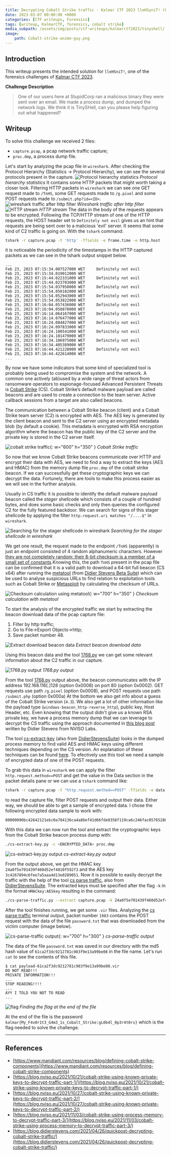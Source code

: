 ```yaml
---
title: Decrypting Cobalt Strike traffic - Kalmar CTF 2023 lleHSyniT! (Forensics) writeup
date: 2023-03-07 00:00:00 +0000
categories: [CTF writeups, Forensics]
tags: [writeup, KalmarCTF, forensics, cobalt strike]
media_subpath: /assets/img/posts/ctf-writeups/kalmarctf2023/tinyshell/
image:
    path: Cobalt-strike-anime-guy.png
---
```


## __Introduction__
This writeup presents the intended solution for `lleHSniT!`, one of the forensics challenges of [Kalmar CTF 2023](https://ctftime.org/event/1878).

__Challenge Description__
> One of our users here at StupidCorp ran a malicious binary they were sent over an email. We made a process dump, and dumped the network logs. We think it is TinySHell, can you please help figuring out what happened?

## __Writeup__
To solve this challenge we received 2 files:
- `capture.pcap`, a pcap network traffic capture;
- `proc.dmp`, a process dump file.

Let's start by analyzing the pcap file in `wireshark`. After checking the Protocol Hierarchy (Statistics -> Protocol Hierarchy), we can see the several protocols present in the capture. 
![Protocol hierarchy statistics](protocol-hierarchy.png)
_Protocol hierarchy statistics_
It contains some HTTP packets that might worth taking a closer look. Filtering HTTP packets in `wireshark` we can see one GET request made to `/TnHS`, some GET requests made to `/g.pixel` and some POST requests made to `/submit.php?id=<ID>`.
![wireshark traffic after http filter](requests.png)
_Wireshark traffic after http filter_
![HTTP stream](http-stream1.png)
_HTTP stream_
The data in the body of the requests appears to be encrypted. Following the TCP/HTTP stream of one of the HTTP requests, the HOST header set to `Definitely not evil` gives us an hint that requests are being sent over to a malicious 'evil' server. It seems that some kind of C2 traffic is going on.
With the `tshark` command:

```bash
tshark -r capture.pcap -Y 'http' -Tfields -e frame.time -e http.host
```

it is noticeable the periodicity of the timestamps in the HTTP captured packets as we can see in the tshark output snippet below.

```shell
...
Feb 23, 2023 07:15:34.007527000 WET     Definitely not evil
Feb 23, 2023 07:15:34.019012000 WET
Feb 23, 2023 07:15:44.022331000 WET     Definitely not evil
Feb 23, 2023 07:15:44.023703000 WET
Feb 23, 2023 07:15:54.037950000 WET     Definitely not evil
Feb 23, 2023 07:15:54.050182000 WET
Feb 23, 2023 07:15:54.052943000 WET     Definitely not evil
Feb 23, 2023 07:15:54.053822000 WET
Feb 23, 2023 07:16:04.057436000 WET     Definitely not evil
Feb 23, 2023 07:16:04.058878000 WET
Feb 23, 2023 07:16:14.064167000 WET     Definitely not evil
Feb 23, 2023 07:16:14.076477000 WET
Feb 23, 2023 07:16:24.084827000 WET     Definitely not evil
Feb 23, 2023 07:16:24.097833000 WET
Feb 23, 2023 07:16:24.100541000 WET     Definitely not evil
Feb 23, 2023 07:16:24.101479000 WET
Feb 23, 2023 07:16:34.106975000 WET     Definitely not evil
Feb 23, 2023 07:16:34.405389000 WET
Feb 23, 2023 07:16:44.421228000 WET     Definitely not evil
Feb 23, 2023 07:16:44.422614000 WET
...
```

By now we have some indicators that some kind of specialized tool is probably being used to compromise the system and the network. A common one actively (ab)used by a wide range of threat actors from ransomware operators to espionage-focused Advanced Persistent Threats is [Cobalt Strike](https://www.cobaltstrike.com/) (CS).
Cobalt Strike’s default malware payload are called beacons and are used to create a connection to the team server. Active callback sessions from a target are also called beacons.

The communication between a Cobalt Strike beacon (client) and a Cobalt Strike team server (C2) is encrypted with AES. The AES key is generated by the client beacon and sent to the C2 server using an encrypted metadata blob (by default a cookie).
This metadata is encrypted with RSA encryption algorithm where the beacon has the public key of the C2 server and the private key is stored in the C2 server itself.

![cobalt strike traffic](c2-traffic.png){: w="600" h="350" }
_Cobalt Strike traffic_

So now that we know Cobalt Strike beacons communicate over HTTP and encrypt their data with AES, we need to find a way to extract the keys (AES and HMAC) from the memory dump file `proc.dmp` of the cobalt strike beacon.
If we can successfully get these cryptographic keys we can decrypt the data. Fortunely, there are tools to make this process easier as we will see in the further analysis.

Usually in CS traffic it is possible to identify the default malware payload beacon called the *stager* shellcode which consists of a couple of hundred bytes, and does some basic checks and only then queries the configured C2 for the fully featured backdoor. We can search for signs of this stager shellcode by applying the filter `http.request.uri matches "/....$"` in `wireshark`. 

![Searching for the stager shellcode in wireshark](stager-beacon-packet.png)
_Searching for the stager shellcode in wireshark_

We get one result, the request made to the endpoint `/TnHS` (apparently) is just an endpoint consisted of 4 random alphanumeric characters. However [they are not completely random: their 8-bit checksum is a member of a small set of constants](https://isc.sans.edu/diary/Finding+Metasploit+Cobalt+Strike+URLs/27204).Knowing this, the path `TnHS` present in the pcap file can be confirmed that it is a valid path to download a 64-bit full beacon (CS x64) after running the [metatool](https://github.com/DidierStevens/Beta/blob/master/metatool.py) (from [Didier Stevens Beta Suite](https://github.com/DidierStevens/Beta)) which can be used to analyse suspicious URLs to find relation to exploitation tools such as Cobalt Strike or [Metasploit](https://www.metasploit.com/) by calculating the checksum of URLs.

![Checksum calculation using metatool](metatool-cs-detection.png){: w="700" h="350" }
_Checksum calculation with metatool_

To start the analysis of the encrypted traffic we start by extracting the beacon download data of the pcap capture file:
1. Filter by http traffic;
2. Go to File->Export Objects->http;
3. Save packet number 48.

![Extract download beacon data](extract-payload.png)
_Extract beacon download data_

Using this beacon data and the tool [1768.py](https://github.com/DidierStevens/DidierStevensSuite/blob/master/1768.py) we can get some relevant information about the C2 traffic in our capture.

![1768.py output](1768-out.png)
_1768.py output_

From the tool [1768.py](https://github.com/DidierStevens/DidierStevensSuite/blob/master/1768.py) output above, the beacon communicates with the IP address 192.168.116[.]128 (option 0x0008) on port 80 (option 0x0002).
GET requests use path `/g.pixel` (option 0x0008), and POST requests use path `/submit.php` (option 0x000a)
At the bottom we also get info about a guess of the Cobalt Strike version (`4.3`).
We also get a lot of other information like the payload type (`windows-beacon_http-reverse_http`), public key, Host Header, etc.
Even knowing that the output didn't give us a known RSA private key, we have a process memory dump that we can leverage to decrypt the CS traffic using the approach documented in [this blog post](https://blog.nviso.eu/2021/11/03/cobalt-strike-using-process-memory-to-decrypt-traffic-part-3/) written by Didier Stevens from NVISO Labs.

The tool [cs-extract-key](https://github.com/DidierStevens/DidierStevensSuite/blob/master/cs-extract-key.py) (also from [DidierStevensSuite](https://github.com/DidierStevens/DidierStevensSuite)) looks in the dumped process memory to find valid AES and HMAC keys using different techniques depending on the CS version. An explanation of these techniques can be found [here](https://github.com/DidierStevens/DidierStevensSuite/blob/master/cs-extract-key.py#L70-L160). To efectively use this tool we need a sample of encrypted data of one of the POST requests.

To grab this data in `wireshark` we can apply the filter `http.request.method==POST` and get the value in the Data section in the packet details pane or we can use a `tshark` command like:

```bash
tshark -r capture.pcap -Y "http.request.method==POST" -Tfields -e data
```

to read the capture file, filter POST requests and output their data.
Either way, we should be able to get a sample of encrypted data. I chose the following encrypted data sample to work with:

```
00000090bc42642121ebc0a784136ca4a86ef41d66fde0358f119ca6c246fac05765288ab7e21c86418f55052815f1da9521ea5f85253b7a657d37857bfbd2cf9f7ddcd16c063d81f1becfb6faef5df286db10b30d020f30c120b30f8f7beae361ddc8cbf5b36063c60ab5218f5cc0b93c089048eacde1dbbca3877a1b093dd076370de61250f922c396cdf4fcda4c6409a53971
```

With this data we can now run the tool and extract the cryptographic keys from the Cobalt Strike beacon process dump with:

```bash
./cs-extract-key.py -c <ENCRYPTED_DATA> proc.dmp
```

![cs-extract-key.py output](cs-extract-key-output.png)
_cs-extract-key.py output_

From the output above, we get the HMAC key `24a0f5e701439f460d52ef4810f592f3` and the AES key `3c4267894c6fee7a5aaa4d13e0289051`.
Now it is possible to easily decrypt the traffic with the help of the tool [cs parse traffic](https://github.com/DidierStevens/DidierStevensSuite/blob/master/cs-parse-traffic.py), also from [DidierStevensSuite](https://github.com/DidierStevens/DidierStevensSuite). The extracted keys must be specified after the flag `-k` in the format `HMACkey:AESkey` resulting in the command:

```bash
./cs-parse-traffic.py --extract capture.pcap -k 24a0f5e701439f460d52ef4810f592f3:3c4267894c6fee7a5aaa4d13e0289051
```

After the tool finishes running, we get some `.vir` files. Analyzing the [cs parse traffic](https://github.com/DidierStevens/DidierStevensSuite/blob/master/cs-parse-traffic.py) terminal output, packet number `1983` contains the POST request with the data of the file `password.txt` that was downloaded from the victim computer (image below).

![cs-parse-traffic output](out-cs-parse-traffic.png){: w="700" h="300" }
_cs-parse-traffic output_

The data of the file `password.txt` was saved in our directory with the md5 hash value of `61ca2f3dc9212781c983f9e13a99be08` in the file name.
Let's run `cat` to see the contents of this file.

```shell
$ cat payload-61ca2f3dc9212781c983f9e13a99be08.vir
DO NOT READ!!!
PRIVATE INFORMATION!!!
...
STOP READING!!!!
...
AYY I TOLD YOU NOT TO READ
...
```
![flag](flag.png)
_Finding the flag at the end of the file_

At the end of the file is the password `kalmar{My_F4v0r1t3_G4m3_1s_Cobalt_Strike:gL0b4l_0p3r4t0rs}` which is the flag needed to solve the challenge.

---

## __References__
- [https://www.mandiant.com/resources/blog/defining-cobalt-strike-components](https://www.mandiant.com/resources/blog/defining-cobalt-strike-components)
- [https://blog.nviso.eu/2021/10/21/cobalt-strike-using-known-private-keys-to-decrypt-traffic-part-1/](https://blog.nviso.eu/2021/10/21/cobalt-strike-using-known-private-keys-to-decrypt-traffic-part-1/)
- [https://blog.nviso.eu/2021/10/27/cobalt-strike-using-known-private-keys-to-decrypt-traffic-part-2/](https://blog.nviso.eu/2021/10/27/cobalt-strike-using-known-private-keys-to-decrypt-traffic-part-2/)
- [https://blog.nviso.eu/2021/11/03/cobalt-strike-using-process-memory-to-decrypt-traffic-part-3/](https://blog.nviso.eu/2021/11/03/cobalt-strike-using-process-memory-to-decrypt-traffic-part-3/)
- [https://blog.didierstevens.com/2021/04/26/quickpost-decrypting-cobalt-strike-traffic/](https://blog.didierstevens.com/2021/04/26/quickpost-decrypting-cobalt-strike-traffic/)
